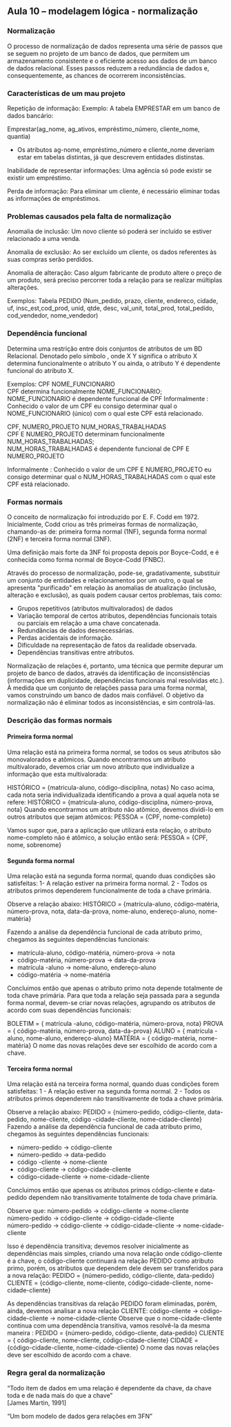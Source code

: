 ## Aula 10 – modelagem lógica - normalização 
 
### Normalização 
 
O processo de normalização de dados representa uma série de passos que se seguem no projeto de um banco de dados, que permitem um armazenamento consistente e o eficiente acesso aos dados de um banco de dados relacional. Esses passos reduzem a redundância de dados e, consequentemente,  as chances de ocorrerem inconsistências. 
 
### Características de um mau projeto 
 
Repetição de informação: Exemplo: A tabela EMPRESTAR em um banco de dados bancário: 
  
Emprestar(ag_nome, ag_ativos, empréstimo_número, cliente_nome, quantia) 
  
- Os atributos ag-nome, empréstimo_número e cliente_nome deveriam estar em tabelas distintas, já que descrevem entidades distinstas. 
 
Inabilidade de representar informações: Uma agência só pode existir se existir um empréstimo. 
 
Perda de informação: Para eliminar um cliente, é necessário eliminar todas as informações de empréstimos. 
 
### Problemas causados pela falta de normalização 
 
Anomalia de inclusão: Um novo cliente só poderá ser incluído se estiver relacionado a uma venda. 
 
Anomalia de exclusão: Ao ser excluído um cliente, os dados referentes às suas compras serão perdidos. 
 
Anomalia de alteração: Caso algum fabricante de produto altere o preço de um produto, será preciso percorrer toda a relação para se realizar múltiplas alterações. 
 
Exemplos: Tabela PEDIDO  (Num_pedido, prazo, cliente, endereco, cidade, uf, insc_est,cod_prod, unid, qtde, desc, val_unit, total_prod, total_pedido, cod_vendedor, nome_vendedor) 
 
### Dependência funcional 
 
Determina uma restrição entre dois conjuntos de atributos de um BD Relacional. 
Denotado pelo símbolo     , onde X     Y significa o atributo X determina funcionalmente o atributo Y ou ainda, o atributo Y é dependente funcional do atributo X. 
 
Exemplos: 
CPF      NOME_FUNCIONARIO    
CPF determina funcionalmente  NOME_FUNCIONARIO; 
NOME_FUNCIONARIO é dependente funcional de CPF 
Informalmente : Conhecido o valor de  um  CPF eu consigo determinar qual o NOME_FUNCIONARIO (único) com o qual este CPF está relacionado.  
  
CPF,  NUMERO_PROJETO        NUM_HORAS_TRABALHADAS    
CPF E NUMERO_PROJETO determinam funcionalmente  NUM_HORAS_TRABALHADAS;  
NUM_HORAS_TRABALHADAS é dependente funcional de CPF E NUMERO_PROJETO 
 
Informalmente : Conhecido o valor de  um  CPF E NUMERO_PROJETO eu consigo determinar qual o  NUM_HORAS_TRABALHADAS com o qual este CPF está relacionado.  
 
### Formas normais 
 
O conceito de normalização foi introduzido por E. F. Codd em 1972. Inicialmente, Codd criou as três primeiras formas de normalização, chamando-as de: primeira forma normal (1NF), segunda forma normal (2NF) e terceira forma normal (3NF). 
 
Uma definição mais forte da 3NF foi proposta depois por Boyce-Codd, e é conhecida como forma normal de Boyce-Codd (FNBC). 
 
Através do processo de normalização, pode-se, gradativamente, substituir um conjunto de entidades e relacionamentos por um outro, o qual se apresenta "purificado" em relação às anomalias de atualização (inclusão, alteração e exclusão), as quais podem causar certos problemas, tais como: 
* Grupos repetitivos (atributos multivalorados) de dados 
* Variação temporal de certos atributos, dependências funcionais totais ou parciais em relação a uma chave concatenada. 
* Redundâncias de dados desnecessárias. 
* Perdas acidentais de informação. 
* Dificuldade na representação de fatos da realidade observada. 
* Dependências transitivas entre atributos. 
 
Normalização de relações é, portanto, uma técnica que permite depurar um projeto de banco de dados, através da identificação de inconsistências (informações em duplicidade, dependências funcionais mal resolvidas etc.). 
À medida que um conjunto de relações passa para uma forma normal, vamos construindo um banco de dados mais confiável. O objetivo da normalização não é eliminar todos as inconsistências, e sim controlá-las. 
 
### Descrição das formas normais 
 
#### Primeira forma normal 
 
Uma relação está na primeira forma normal, se todos os seus atributos são monovalorados e atômicos. 
Quando encontrarmos um atributo multivalorado, devemos criar um novo atributo que individualize a informação que esta multivalorada: 
  
HISTÓRICO = {matricula-aluno, código-disciplina, notas} 
No caso acima, cada nota seria individualizada identificando a prova a qual aquela nota se refere: 
HISTÓRICO = {matrícula-aluno, código-disciplina, número-prova, nota} 
Quando encontrarmos um atributo não atômico, devemos dividi-lo em outros atributos que sejam atômicos: 
PESSOA = {CPF, nome-completo} 
  
Vamos supor que, para a aplicação que utilizará esta relação, o atributo nome-completo não é atômico, a solução então será: 
PESSOA = {CPF, nome, sobrenome} 
 
#### Segunda forma normal 
 
Uma relação está na segunda forma normal, quando duas condições são satisfeitas: 
1- A relação estiver na primeira forma normal. 
2 - Todos os atributos primos dependerem funcionalmente de toda a chave primária. 
  
Observe a relação abaixo: 
HISTÓRICO = {matrícula-aluno, código-matéria, número-prova, nota, data-da-prova, nome-aluno, endereço-aluno, nome-matéria} 
  
Fazendo a análise da dependência funcional de cada atributo primo, chegamos às seguintes dependências funcionais: 
- matrícula-aluno, código-matéria, número-prova -> nota  
- código-matéria, número-prova -> data-da-prova  
- matrícula -aluno -> nome-aluno, endereço-aluno  
- código-matéria -> nome-matéria 
  
Concluimos então que apenas o atributo primo nota depende totalmente de toda chave primária. Para que toda a relação seja passada para a segunda forma normal, devem-se criar novas relações, agrupando os atributos de acordo com suas dependências funcionais: 
  
BOLETIM = { matrícula -aluno, código-matéria, número-prova, nota} 
PROVA = { código-matéria, número-prova, data-da-prova} 
ALUNO = { matrícula -aluno, nome-aluno, endereço-aluno} 
MATÉRIA = { código-matéria, nome-matéria} 
O nome das novas relações deve ser escolhido de acordo com a chave. 
 
#### Terceira forma normal 
 
Uma relação está na terceira forma normal, quando duas condições forem satisfeitas: 
1 - A relação estiver na segunda forma normal. 
2 - Todos os atributos primos dependerem não transitivamente de toda a chave primária.  
  
Observe a relação abaixo: 
PEDIDO = {número-pedido, código-cliente, data-pedido, nome-cliente, código -cidade-cliente, nome-cidade-cliente} 
Fazendo a análise da dependência funcional de cada atributo primo, chegamos às seguintes dependências funcionais: 
- número-pedido -> código-cliente  
- número-pedido -> data-pedido  
- código -cliente -> nome-cliente  
- código-cliente -> código-cidade-cliente  
- código-cidade-cliente -> nome-cidade-cliente  
 
Concluimos então que apenas os atributos primos código-cliente e data-pedido dependem não transitivamente totalmente de toda chave primária. 
  
Observe que: 
número-pedido -> código-cliente -> nome-cliente  
número-pedido -> código-cliente -> código-cidade-cliente  
número-pedido -> código-cliente -> código-cidade-cliente -> nome-cidade-cliente  
  
Isso é dependência transitiva; devemos resolver inicialmente as dependências mais simples, criando uma nova relação onde código-cliente é a chave, o código-cliente continuará na relação PEDIDO como atributo primo, porém, os atributos que dependem dele devem ser transferidos para a nova relação: 
PEDIDO = {número-pedido, código-cliente, data-pedido} 
CLIENTE = {código-cliente, nome-cliente, código-cidade-cliente, nome-cidade-cliente} 
 
As dependências transitivas da relação PEDIDO foram eliminadas, porém, ainda, devemos analisar a nova relação CLIENTE: 
código-cliente -> código-cidade-cliente -> nome-cidade-cliente 
Observe que o nome-cidade-cliente continua com uma dependência transitiva, vamos resolvê-la da mesma maneira : 
PEDIDO = {número-pedido, código-cliente, data-pedido} 
CLIENTE = { código-cliente, nome-cliente, código-cidade-cliente} 
CIDADE = {código-cidade-cliente, nome-cidade-cliente} 
O nome das novas relações deve ser escolhido de acordo com a chave.  
 
### Regra geral da normalização 
 
“Todo item de dados em uma relação é dependente da chave, da chave toda e de nada mais do que a chave”  
[James Martin, 1991] 
   
“Um bom modelo de dados gera relações em 3FN” 
